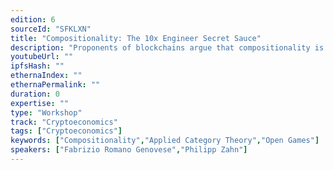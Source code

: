 ```yaml
---
edition: 6
sourceId: "SFKLXN"
title: "Compositionality: The 10x Engineer Secret Sauce"
description: "Proponents of blockchains argue that compositionality is a key feature. What is compositionality though?  Maybe surprisingly, there is a rich mathematical framework in which the concept can be made precise as a theory of systems. In this workshop, we provide a primer of that theory and we showcase two practical applications based on it: compositionality in game theory (open games) and in formal verification (automata). The workshop is aimed at devs. There are no mathematical prerequisites."
youtubeUrl: ""
ipfsHash: ""
ethernaIndex: ""
ethernaPermalink: ""
duration: 0
expertise: ""
type: "Workshop"
track: "Cryptoeconomics"
tags: ["Cryptoeconomics"]
keywords: ["Compositionality","Applied Category Theory","Open Games"]
speakers: ["Fabrizio Romano Genovese","Philipp Zahn"]
---
```

